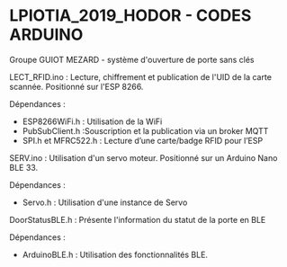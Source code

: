 # LPIOTIA_2019_HODOR - CODES ARDUINO
Groupe GUIOT MEZARD - système d'ouverture de porte sans clés

LECT_RFID.ino : 
Lecture, chiffrement et publication de l'UID de la carte scannée. Positionné sur l'ESP 8266.

Dépendances :
-	ESP8266WiFi.h : Utilisation de la WiFi
-	PubSubClient.h :Souscription et la publication via un broker MQTT
-	SPI.h et MFRC522.h : Lecture d’une carte/badge RFID pour l’ESP

SERV.ino :
Utilisation d'un servo moteur. Positionné sur un Arduino Nano BLE 33.

Dépendances :
-	Servo.h : Utilisation d'une instance de Servo


DoorStatusBLE.h :
Présente l'information du statut de la porte en BLE

Dépendances :
-	ArduinoBLE.h : Utilisation des fonctionnalités BLE.